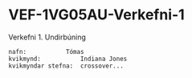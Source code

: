 # VEF-1VG05AU-Verkefni-1

Verkefni 1. Undirbúning

```
nafn: 			Tómas
kvikmynd:			Indiana Jones
kvikmyndar stefna:	crossover...
```

